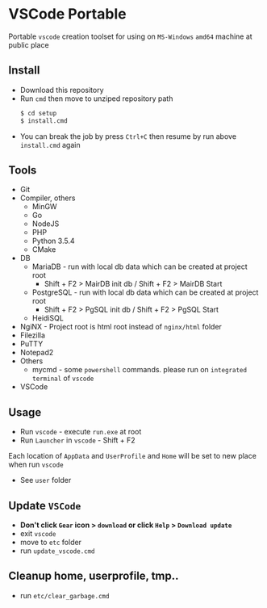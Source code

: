 # VSCode Portable

Portable `vscode` creation toolset for using on `MS-Windows` `amd64` machine at public place

## Install
* Download this repository
* Run `cmd` then move to unziped repository path
    ```sh
    $ cd setup
    $ install.cmd
    ```
* You can break the job by press `Ctrl+C` then resume by run above `install.cmd` again

## Tools
* Git
* Compiler, others
    * MinGW
    * Go
    * NodeJS
    * PHP
    * Python 3.5.4
    * CMake
* DB
    * MariaDB - run with local db data which can be created at project root
        * Shift + F2 > MairDB init db / Shift + F2 > MairDB Start
    * PostgreSQL - run with local db data which can be created at project root
        * Shift + F2 > PgSQL init db / Shift + F2 > PgSQL Start
    * HeidiSQL
* NgiNX - Project root is html root instead of `nginx/html` folder
* Filezilla
* PuTTY
* Notepad2
* Others
    * mycmd - some `powershell` commands. please run on `integrated terminal` of `vscode`
* VSCode

## Usage
* Run `vscode` - execute `run.exe` at root
* Run `Launcher` in `vscode` - Shift + F2

Each location of `AppData` and `UserProfile` and `Home` will be set to new place when run `vscode`
 - See `user` folder

## Update `VSCode`
* <b>Don't click `Gear` icon > `download` or click `Help` > `Download update`</b>
* exit `vscode`
* move to `etc` folder
* run `update_vscode.cmd`

## Cleanup home, userprofile, tmp..
* run `etc/clear_garbage.cmd`
